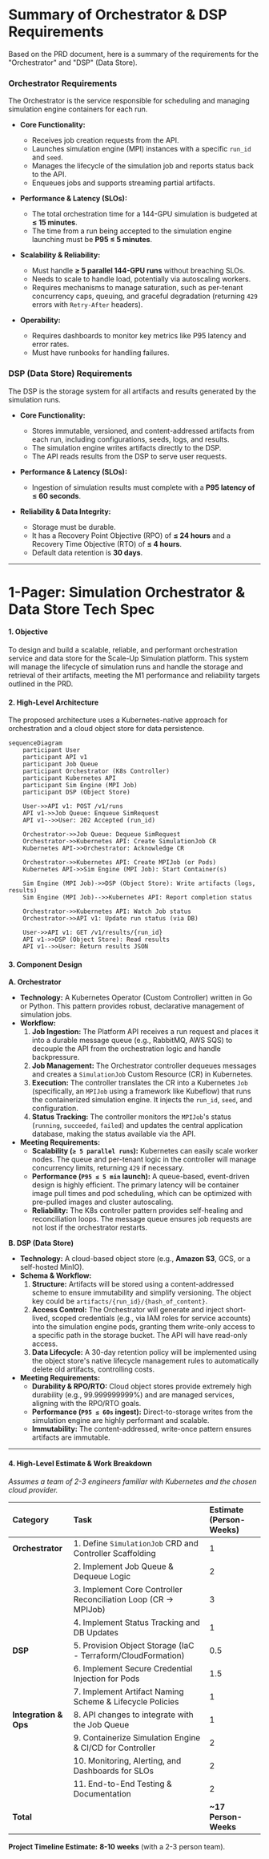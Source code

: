 # Summary of Orchestrator & DSP Requirements

Based on the PRD document, here is a summary of the requirements for the "Orchestrator" and "DSP" (Data Store).

### Orchestrator Requirements

The Orchestrator is the service responsible for scheduling and managing simulation engine containers for each run.

*   **Core Functionality:**
    *   Receives job creation requests from the API.
    *   Launches simulation engine (MPI) instances with a specific `run_id` and `seed`.
    *   Manages the lifecycle of the simulation job and reports status back to the API.
    *   Enqueues jobs and supports streaming partial artifacts.

*   **Performance & Latency (SLOs):**
    *   The total orchestration time for a 144-GPU simulation is budgeted at **≤ 15 minutes**.
    *   The time from a run being accepted to the simulation engine launching must be **P95 ≤ 5 minutes**.

*   **Scalability & Reliability:**
    *   Must handle **≥ 5 parallel 144-GPU runs** without breaching SLOs.
    *   Needs to scale to handle load, potentially via autoscaling workers.
    *   Requires mechanisms to manage saturation, such as per-tenant concurrency caps, queuing, and graceful degradation (returning `429` errors with `Retry-After` headers).

*   **Operability:**
    *   Requires dashboards to monitor key metrics like P95 latency and error rates.
    *   Must have runbooks for handling failures.

### DSP (Data Store) Requirements

The DSP is the storage system for all artifacts and results generated by the simulation runs.

*   **Core Functionality:**
    *   Stores immutable, versioned, and content-addressed artifacts from each run, including configurations, seeds, logs, and results.
    *   The simulation engine writes artifacts directly to the DSP.
    *   The API reads results from the DSP to serve user requests.

*   **Performance & Latency (SLOs):**
    *   Ingestion of simulation results must complete with a **P95 latency of ≤ 60 seconds**.

*   **Reliability & Data Integrity:**
    *   Storage must be durable.
    *   It has a Recovery Point Objective (RPO) of **≤ 24 hours** and a Recovery Time Objective (RTO) of **≤ 4 hours**.
    *   Default data retention is **30 days**.

---

# 1-Pager: Simulation Orchestrator & Data Store Tech Spec

#### **1. Objective**

To design and build a scalable, reliable, and performant orchestration service and data store for the Scale-Up Simulation platform. This system will manage the lifecycle of simulation runs and handle the storage and retrieval of their artifacts, meeting the M1 performance and reliability targets outlined in the PRD.

#### **2. High-Level Architecture**

The proposed architecture uses a Kubernetes-native approach for orchestration and a cloud object store for data persistence.

```mermaid
sequenceDiagram
    participant User
    participant API v1
    participant Job Queue
    participant Orchestrator (K8s Controller)
    participant Kubernetes API
    participant Sim Engine (MPI Job)
    participant DSP (Object Store)

    User->>API v1: POST /v1/runs
    API v1->>Job Queue: Enqueue SimRequest
    API v1-->>User: 202 Accepted (run_id)

    Orchestrator->>Job Queue: Dequeue SimRequest
    Orchestrator->>Kubernetes API: Create SimulationJob CR
    Kubernetes API->>Orchestrator: Acknowledge CR

    Orchestrator->>Kubernetes API: Create MPIJob (or Pods)
    Kubernetes API->>Sim Engine (MPI Job): Start Container(s)

    Sim Engine (MPI Job)->>DSP (Object Store): Write artifacts (logs, results)
    Sim Engine (MPI Job)-->>Kubernetes API: Report completion status

    Orchestrator->>Kubernetes API: Watch Job status
    Orchestrator->>API v1: Update run status (via DB)

    User->>API v1: GET /v1/results/{run_id}
    API v1->>DSP (Object Store): Read results
    API v1-->>User: Return results JSON
```

#### **3. Component Design**

**A. Orchestrator**

*   **Technology:** A Kubernetes Operator (Custom Controller) written in Go or Python. This pattern provides robust, declarative management of simulation jobs.
*   **Workflow:**
    1.  **Job Ingestion:** The Platform API receives a run request and places it into a durable message queue (e.g., RabbitMQ, AWS SQS) to decouple the API from the orchestration logic and handle backpressure.
    2.  **Job Management:** The Orchestrator controller dequeues messages and creates a `SimulationJob` Custom Resource (CR) in Kubernetes.
    3.  **Execution:** The controller translates the CR into a Kubernetes `Job` (specifically, an `MPIJob` using a framework like Kubeflow) that runs the containerized simulation engine. It injects the `run_id`, `seed`, and configuration.
    4.  **Status Tracking:** The controller monitors the `MPIJob`'s status (`running`, `succeeded`, `failed`) and updates the central application database, making the status available via the API.
*   **Meeting Requirements:**
    *   **Scalability (`≥ 5 parallel runs`):** Kubernetes can easily scale worker nodes. The queue and per-tenant logic in the controller will manage concurrency limits, returning `429` if necessary.
    *   **Performance (`P95 ≤ 5 min` launch):** A queue-based, event-driven design is highly efficient. The primary latency will be container image pull times and pod scheduling, which can be optimized with pre-pulled images and cluster autoscaling.
    *   **Reliability:** The K8s controller pattern provides self-healing and reconciliation loops. The message queue ensures job requests are not lost if the orchestrator restarts.

**B. DSP (Data Store)**

*   **Technology:** A cloud-based object store (e.g., **Amazon S3**, GCS, or a self-hosted MinIO).
*   **Schema & Workflow:**
    1.  **Structure:** Artifacts will be stored using a content-addressed scheme to ensure immutability and simplify versioning. The object key could be `artifacts/{run_id}/{hash_of_content}`.
    2.  **Access Control:** The Orchestrator will generate and inject short-lived, scoped credentials (e.g., via IAM roles for service accounts) into the simulation engine pods, granting them write-only access to a specific path in the storage bucket. The API will have read-only access.
    3.  **Data Lifecycle:** A 30-day retention policy will be implemented using the object store's native lifecycle management rules to automatically delete old artifacts, controlling costs.
*   **Meeting Requirements:**
    *   **Durability & RPO/RTO:** Cloud object stores provide extremely high durability (e.g., 99.999999999%) and are managed services, aligning with the RPO/RTO goals.
    *   **Performance (`P95 ≤ 60s` ingest):** Direct-to-storage writes from the simulation engine are highly performant and scalable.
    *   **Immutability:** The content-addressed, write-once pattern ensures artifacts are immutable.

---

#### **4. High-Level Estimate & Work Breakdown**

*Assumes a team of 2-3 engineers familiar with Kubernetes and the chosen cloud provider.*

| Category | Task | Estimate (Person-Weeks) |
| :--- | :--- | :--- |
| **Orchestrator** | 1. Define `SimulationJob` CRD and Controller Scaffolding | 1 |
| | 2. Implement Job Queue & Dequeue Logic | 2 |
| | 3. Implement Core Controller Reconciliation Loop (CR -> MPIJob) | 3 |
| | 4. Implement Status Tracking and DB Updates | 1 |
| **DSP** | 5. Provision Object Storage (IaC - Terraform/CloudFormation) | 0.5 |
| | 6. Implement Secure Credential Injection for Pods | 1.5 |
| | 7. Implement Artifact Naming Scheme & Lifecycle Policies | 1 |
| **Integration & Ops** | 8. API changes to integrate with the Job Queue | 1 |
| | 9. Containerize Simulation Engine & CI/CD for Controller | 2 |
| | 10. Monitoring, Alerting, and Dashboards for SLOs | 2 |
| | 11. End-to-End Testing & Documentation | 2 |
| **Total** | | **~17 Person-Weeks** |

**Project Timeline Estimate:** **8-10 weeks** (with a 2-3 person team).

